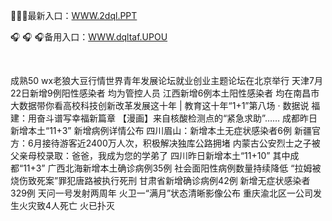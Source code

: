 <p>
	🦁🦁🦁最新入口：<a href="http://www.baidu.com/link?url=6MA2SWnO3Raqke39an_0PUxosM6ZrUGzi1BN9tNnlPW&wd">WWW.2dql.PPT</a> 
	<p>
		🎧
🎧
🎧备用入口：<a href="http://www.baidu.com/link?url=6MA2SWnO3Raqke39an_0PUxosM6ZrUGzi1BN9tNnlPW&wd">WWW.dqltaf.UPOU</a> 
	</p>
	<p>
		<br />
	</p>
	<p>
		成熟50 wx老狼大豆行情世界青年发展论坛就业创业主题论坛在北京举行
天津7月22日新增9例阳性感染者 均为管控人员
江西新增6例本土阳性感染者 均在南昌市
大数据带你看高校科技创新改革发展这十年 | 教育这十年“1+1”第八场 · 数据说
福建：用奋斗谱写幸福新篇章
【漫画】来自核酸检测点的“紧急求助”……
成都昨日新增本土“11+3” 新增病例详情公布
四川眉山：新增本土无症状感染者6例
新疆官方：6月接待游客近2400万人次，积极解决独库公路拥堵
内蒙古公安烈士之子被父亲母校录取：爸爸，我成为您的学弟了
四川昨日新增本土“11+10” 其中成都“11+3”
广西北海新增本土确诊病例35例 社会面阳性病例数量持续降低
“拉姆被烧伤致死案”罪犯唐路被执行死刑
甘肃省新增确诊病例42例 新增无症状感染者329例
天问一号发射两周年 火卫一“满月”状态清晰影像公布
重庆渝北区一公司发生火灾致4人死亡 火已扑灭
	</p>
